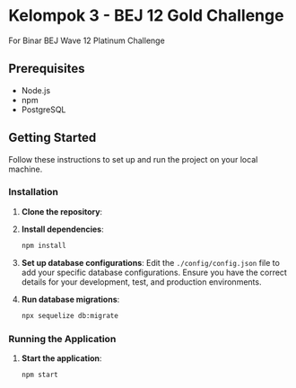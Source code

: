# Kelompok 3 - BEJ 12 Gold Challenge

For Binar BEJ Wave 12 Platinum Challenge

## Prerequisites

- Node.js
- npm
- PostgreSQL

## Getting Started

Follow these instructions to set up and run the project on your local machine.

### Installation

1. **Clone the repository**:

2. **Install dependencies**:
    ```bash
    npm install
    ```

3. **Set up database configurations**:
    Edit the `./config/config.json` file to add your specific database configurations. Ensure you have the correct details for your development, test, and production environments.

4. **Run database migrations**:
    ```bash
    npx sequelize db:migrate
    ```

### Running the Application

1. **Start the application**:
    ```bash
    npm start
    ```
    